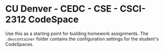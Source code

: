 # CU Denver - CEDC - CSE - CSCI-2312 CodeSpace

Use this as a starting point for building homework assignments. The `.devcontainer` folder contains the configuration settings for the student's CodeSpaces.